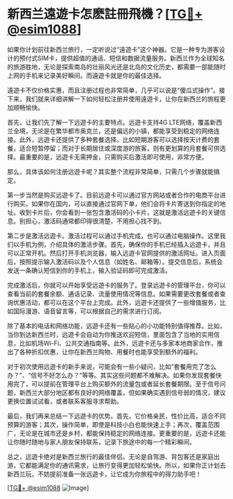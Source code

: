 # 新西兰遠遊卡怎麽註冊飛機？[[TG💪+ @esim1088](https://t.me/s/esim1088)]

如果你计划前往新西兰旅行，一定听说过“遠遊卡”这个神器。它是一种专为游客设计的预付式SIM卡，提供超值的通话、短信和数据流量服务。新西兰作为全球知名的旅游胜地，无论是探索南岛的壮丽风光还是北岛的文化历史，都需要一部能随时上网的手机来记录美好瞬间。而遠遊卡就是你的最佳选择。

遠遊卡不仅价格实惠，而且注册过程也非常简单，几乎可以说是“傻瓜式操作”。接下来，我们就来详细讲解一下如何轻松注册并使用遠遊卡，让你在新西兰的旅程更加顺畅愉快。

首先，让我们先了解一下远遊卡的主要特点。远遊卡支持4G LTE网络，覆盖新西兰全境，无论是在繁华都市奥克兰，还是偏远的小镇，都能享受到稳定的网络连接。此外，远遊卡还提供了多种套餐选择，比如短期游客可以选择按天计费的套餐，适合短暂停留；而对于长期居住或深度游的旅客，则有更划算的月套餐可供选择。最重要的是，远遊卡无需押金，只需购买后激活即可使用，非常方便。

那么，具体该如何注册远遊卡呢？其实整个流程非常简单，只需几个步骤就能搞定。

第一步当然是购买远遊卡了。目前远遊卡可以通过官方网站或者合作的电商平台进行购买。如果你在国内，可以直接通过官网下单，他们会将卡片寄送到你指定的地址。收到卡片后，你会看到一张包含激活码的小卡片，这就是激活远遊卡的关键信息。别担心，激活码通常都印得很清楚，不用担心找不到。

第二步是激活远遊卡。激活过程可以通过手机完成，也可以通过电脑操作。这里我们以手机为例，介绍具体的激活步骤。首先，确保你的手机已经插入远遊卡，并且可以正常开机。然后打开手机浏览器，输入远遊卡官网提供的激活网址。进入页面后，按照提示输入激活码以及个人信息（如姓名、邮箱等）。提交信息后，系统会发送一条确认短信到你的手机上，输入验证码即可完成激活。

完成激活后，你就可以开始享受远遊卡的服务了。登录远遊卡的管理平台，你可以查看当前的套餐余额、通话记录、流量使用情况等信息。如果需要更改套餐或者查询优惠活动，都可以在这个平台上完成。此外，远遊卡还提供了一些增值服务，比如国际漫游、语音留言等，可以根据自己的需求进行订阅。

除了基本的电话和网络功能，远遊卡还有一些贴心的小功能特别值得推荐。比如，当你到达新西兰时，远遊卡会自动为你推送欢迎短信，里面包含了当地的实用信息，比如机场Wi-Fi、公共交通指南等。此外，远遊卡还与多家本地商家合作，推出了各种折扣优惠，让你在新西兰购物、用餐时也能享受到额外的福利。

对于初次使用远遊卡的新手来说，可能会有一些小疑问，比如“套餐用完了怎么办？”、“信号不好怎么办？”等等。其实这些问题都不难解决。如果你发现套餐快用完了，可以提前在管理平台上购买额外的流量包或者延长套餐期限。至于信号问题，新西兰大部分地区都有良好的网络覆盖，但如果确实遇到信号弱的情况，建议更换位置试试看，或者联系客服寻求帮助。

最后，我们再来总结一下远遊卡的优势。首先，它价格亲民，性价比高，适合不同预算的游客；其次，操作简单，即使是科技小白也能快速上手；再次，覆盖范围广，无论是在城市还是乡村，都能保持稳定的网络连接。更重要的是，远遊卡还能让你随时随地与家人朋友保持联系，记录下旅途中的每一个精彩瞬间。

总之，远遊卡绝对是新西兰旅行的最佳伴侣。无论是自驾游、背包客还是家庭出游，它都能满足你的通讯需求，让旅行变得更加轻松愉快。所以，如果你正计划去新西兰玩，不妨提前准备一张远遊卡，让它成为你旅程中的得力助手吧！

[[TG💪+ @esim1088](https://t.me/s/esim1088) ![Image](https://i.postimg.cc/4NQfJmqS/Snipaste-2025-05-13-00-14-12.png)]